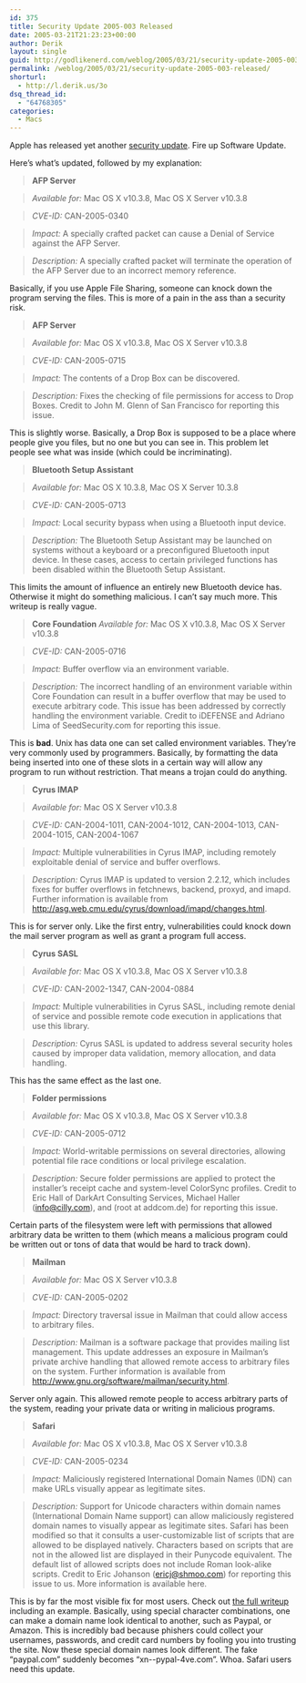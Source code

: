 ```yaml
---
id: 375
title: Security Update 2005-003 Released
date: 2005-03-21T21:23:23+00:00
author: Derik
layout: single
guid: http://godlikenerd.com/weblog/2005/03/21/security-update-2005-003-released/
permalink: /weblog/2005/03/21/security-update-2005-003-released/
shorturl:
  - http://l.derik.us/3o
dsq_thread_id:
  - "64768305"
categories:
  - Macs
---
```

Apple has released yet another [security update](http://docs.info.apple.com/article.html?artnum=301061). Fire up Software Update.

Here&#8217;s what&#8217;s updated, followed by my explanation:

> **AFP Server**
    
> _Available for:_ Mac OS X v10.3.8, Mac OS X Server v10.3.8
    
> _CVE-ID:_ CAN-2005-0340
    
> _Impact:_ A specially crafted packet can cause a Denial of Service against the AFP Server.
    
> _Description:_ A specially crafted packet will terminate the operation of the AFP Server due to an incorrect memory reference.

Basically, if you use Apple File Sharing, someone can knock down the program serving the files. This is more of a pain in the ass than a security risk.

> **AFP Server**
    
> _Available for:_ Mac OS X v10.3.8, Mac OS X Server v10.3.8
    
> _CVE-ID:_ CAN-2005-0715
    
> _Impact:_ The contents of a Drop Box can be discovered.
    
> _Description:_ Fixes the checking of file permissions for access to Drop Boxes. Credit to John M. Glenn of San Francisco for reporting this issue.

This is slightly worse. Basically, a Drop Box is supposed to be a place where people give you files, but no one but you can see in. This problem let people see what was inside (which could be incriminating).

> **Bluetooth Setup Assistant**
    
> _Available for:_ Mac OS X 10.3.8, Mac OS X Server 10.3.8
    
> _CVE-ID:_ CAN-2005-0713
    
> _Impact:_ Local security bypass when using a Bluetooth input device.
    
> _Description:_ The Bluetooth Setup Assistant may be launched on systems without a keyboard or a preconfigured Bluetooth input device. In these cases, access to certain privileged functions has been disabled within the Bluetooth Setup Assistant.

This limits the amount of influence an entirely new Bluetooth device has. Otherwise it might do something malicious. I can&#8217;t say much more. This writeup is really vague.

> **Core Foundation** _Available for:_ Mac OS X v10.3.8, Mac OS X Server v10.3.8
    
> _CVE-ID:_ CAN-2005-0716
    
> _Impact:_ Buffer overflow via an environment variable.
    
> _Description:_ The incorrect handling of an environment variable within Core Foundation can result in a buffer overflow that may be used to execute arbitrary code. This issue has been addressed by correctly handling the environment variable. Credit to iDEFENSE and Adriano Lima of SeedSecurity.com for reporting this issue.

This is **bad**. Unix has data one can set called environment variables. They&#8217;re very commonly used by programmers. Basically, by formatting the data being inserted into one of these slots in a certain way will allow any program to run without restriction. That means a trojan could do anything.

> **Cyrus IMAP**
    
> _Available for:_ Mac OS X Server v10.3.8
    
> _CVE-ID:_ CAN-2004-1011, CAN-2004-1012, CAN-2004-1013, CAN-2004-1015, CAN-2004-1067
    
> _Impact:_ Multiple vulnerabilities in Cyrus IMAP, including remotely exploitable denial of service and buffer overflows.
    
> _Description:_ Cyrus IMAP is updated to version 2.2.12, which includes fixes for buffer overflows in fetchnews, backend, proxyd, and imapd. Further information is available from http://asg.web.cmu.edu/cyrus/download/imapd/changes.html.

This is for server only. Like the first entry, vulnerabilities could knock down the mail server program as well as grant a program full access.

> **Cyrus SASL**
    
> _Available for:_ Mac OS X v10.3.8, Mac OS X Server v10.3.8
    
> _CVE-ID:_ CAN-2002-1347, CAN-2004-0884
    
> _Impact:_ Multiple vulnerabilities in Cyrus SASL, including remote denial of service and possible remote code execution in applications that use this library.
    
> _Description:_ Cyrus SASL is updated to address several security holes caused by improper data validation, memory allocation, and data handling.

This has the same effect as the last one.

> **Folder permissions**
    
> _Available for:_ Mac OS X v10.3.8, Mac OS X Server v10.3.8
    
> _CVE-ID:_ CAN-2005-0712
    
> _Impact:_ World-writable permissions on several directories, allowing potential file race conditions or local privilege escalation.
    
> _Description:_ Secure folder permissions are applied to protect the installer&#8217;s receipt cache and system-level ColorSync profiles. Credit to Eric Hall of DarkArt Consulting Services, Michael Haller (info@cilly.com), and (root at addcom.de) for reporting this issue. 

Certain parts of the filesystem were left with permissions that allowed arbitrary data be written to them (which means a malicious program could be written out or tons of data that would be hard to track down).

> **Mailman**
    
> _Available for:_ Mac OS X Server v10.3.8
    
> _CVE-ID:_ CAN-2005-0202
    
> _Impact:_ Directory traversal issue in Mailman that could allow access to arbitrary files.
    
> _Description:_ Mailman is a software package that provides mailing list management. This update addresses an exposure in Mailman&#8217;s private archive handling that allowed remote access to arbitrary files on the system. Further information is available from http://www.gnu.org/software/mailman/security.html.

Server only again. This allowed remote people to access arbitrary parts of the system, reading your private data or writing in malicious programs.

> **Safari**
    
> _Available for:_ Mac OS X v10.3.8, Mac OS X Server v10.3.8
    
> _CVE-ID:_ CAN-2005-0234
    
> _Impact:_ Maliciously registered International Domain Names (IDN) can make URLs visually appear as legitimate sites.
    
> _Description:_ Support for Unicode characters within domain names (International Domain Name support) can allow maliciously registered domain names to visually appear as legitimate sites. Safari has been modified so that it consults a user-customizable list of scripts that are allowed to be displayed natively. Characters based on scripts that are not in the allowed list are displayed in their Punycode equivalent. The default list of allowed scripts does not include Roman look-alike scripts. Credit to Eric Johanson (ericj@shmoo.com) for reporting this issue to us. More information is available here.

This is by far the most visible fix for most users. Check out [the full writeup](http://www.shmoo.com/idn/) including an example. Basically, using special character combinations, one can make a domain name look identical to another, such as Paypal, or Amazon. This is incredibly bad because phishers could collect your usernames, passwords, and credit card numbers by fooling you into trusting the site. Now these special domain names look different. The fake &#8220;paypal.com&#8221; suddenly becomes &#8220;xn--pypal-4ve.com&#8221;. Whoa. Safari users need this update.